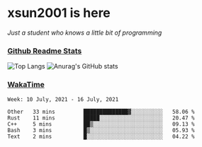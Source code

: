 # xsun2001 is here

*Just a student who knows a little bit of programming*

### [Github Readme Stats](https://github.com/anuraghazra/github-readme-stats)

![Top Langs](https://github-readme-stats.vercel.app/api/top-langs/?username=xsun2001&layout=compact&theme=radical) ![Anurag's GitHub stats](https://github-readme-stats.vercel.app/api?username=xsun2001&show_icons=true&theme=radical)

### [WakaTime](https://wakatime.com)

<!--START_SECTION:waka-->
```text
Week: 10 July, 2021 - 16 July, 2021

Other   33 mins         ██████████████▓░░░░░░░░░░   58.06 % 
Rust    11 mins         █████░░░░░░░░░░░░░░░░░░░░   20.47 % 
C++     5 mins          ██▒░░░░░░░░░░░░░░░░░░░░░░   09.13 % 
Bash    3 mins          █▒░░░░░░░░░░░░░░░░░░░░░░░   05.93 % 
Text    2 mins          █░░░░░░░░░░░░░░░░░░░░░░░░   04.22 % 
```
<!--END_SECTION:waka-->
